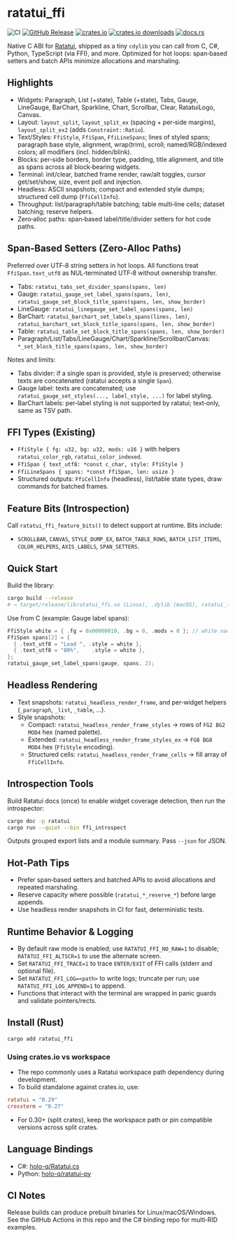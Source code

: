 # ratatui_ffi

![CI](https://github.com/holo-q/ratatui-ffi/actions/workflows/ci.yml/badge.svg)
[![GitHub Release](https://img.shields.io/github/v/release/holo-q/ratatui-ffi?logo=github)](https://github.com/holo-q/ratatui-ffi/releases)
[![crates.io](https://img.shields.io/crates/v/ratatui_ffi.svg?logo=rust&label=crates.io)](https://crates.io/crates/ratatui_ffi)
[![crates.io downloads](https://img.shields.io/crates/d/ratatui_ffi.svg?logo=rust)](https://crates.io/crates/ratatui_ffi)
[![docs.rs](https://img.shields.io/docsrs/ratatui_ffi?logo=rust)](https://docs.rs/ratatui_ffi)

Native C ABI for [Ratatui], shipped as a tiny `cdylib` you can call from C, C#, Python, TypeScript (via FFI), and more. Optimized for hot loops: span‑based setters and batch APIs minimize allocations and marshaling.

## Highlights

- Widgets: Paragraph, List (+state), Table (+state), Tabs, Gauge, LineGauge, BarChart, Sparkline, Chart, Scrollbar, Clear, RatatuiLogo, Canvas.
- Layout: `layout_split`, `layout_split_ex` (spacing + per‑side margins), `layout_split_ex2` (adds `Constraint::Ratio`).
- Text/Styles: `FfiStyle`, `FfiSpan`, `FfiLineSpans`; lines of styled spans; paragraph base style, alignment, wrap(trim), scroll; named/RGB/indexed colors; all modifiers (incl. hidden/blink).
- Blocks: per‑side borders, border type, padding, title alignment, and title as spans across all block‑bearing widgets.
- Terminal: init/clear, batched frame render, raw/alt toggles, cursor get/set/show, size, event poll and injection.
- Headless: ASCII snapshots; compact and extended style dumps; structured cell dump (`FfiCellInfo`).
- Throughput: list/paragraph/table batching; table multi‑line cells; dataset batching; reserve helpers.
- Zero‑alloc paths: span‑based label/title/divider setters for hot code paths.

## Span‑Based Setters (Zero‑Alloc Paths)

Preferred over UTF‑8 string setters in hot loops. All functions treat `FfiSpan.text_utf8` as NUL‑terminated UTF‑8 without ownership transfer.

- Tabs: `ratatui_tabs_set_divider_spans(spans, len)`
- Gauge: `ratatui_gauge_set_label_spans(spans, len)`, `ratatui_gauge_set_block_title_spans(spans, len, show_border)`
- LineGauge: `ratatui_linegauge_set_label_spans(spans, len)`
- BarChart: `ratatui_barchart_set_labels_spans(lines, len)`, `ratatui_barchart_set_block_title_spans(spans, len, show_border)`
- Table: `ratatui_table_set_block_title_spans(spans, len, show_border)`
- Paragraph/List/Tabs/LineGauge/Chart/Sparkline/Scrollbar/Canvas: `*_set_block_title_spans(spans, len, show_border)`

Notes and limits:
- Tabs divider: if a single span is provided, style is preserved; otherwise texts are concatenated (ratatui accepts a single `Span`).
- Gauge label: texts are concatenated; use `ratatui_gauge_set_styles(..., label_style, ...)` for label styling.
- BarChart labels: per‑label styling is not supported by ratatui; text‑only, same as TSV path.

## FFI Types (Existing)

- `FfiStyle { fg: u32, bg: u32, mods: u16 }` with helpers `ratatui_color_rgb`, `ratatui_color_indexed`.
- `FfiSpan { text_utf8: *const c_char, style: FfiStyle }`
- `FfiLineSpans { spans: *const FfiSpan, len: usize }`
- Structured outputs: `FfiCellInfo` (headless), list/table state types, draw commands for batched frames.

## Feature Bits (Introspection)

Call `ratatui_ffi_feature_bits()` to detect support at runtime. Bits include:

- `SCROLLBAR`, `CANVAS`, `STYLE_DUMP_EX`, `BATCH_TABLE_ROWS`, `BATCH_LIST_ITEMS`, `COLOR_HELPERS`, `AXIS_LABELS`, `SPAN_SETTERS`.

## Quick Start

Build the library:
```bash
cargo build --release
# → target/release/libratatui_ffi.so (Linux), .dylib (macOS), ratatui_ffi.dll (Windows)
```

Use from C (example: Gauge label spans):
```c
FfiStyle white = { .fg = 0x00000010, .bg = 0, .mods = 0 }; // white named
FfiSpan spans[2] = {
  { .text_utf8 = "Load ", .style = white },
  { .text_utf8 = "80%",    .style = white },
};
ratatui_gauge_set_label_spans(gauge, spans, 2);
```

## Headless Rendering

- Text snapshots: `ratatui_headless_render_frame`, and per‑widget helpers (`_paragraph`, `_list`, `_table`, ...).
- Style snapshots:
  - Compact: `ratatui_headless_render_frame_styles` → rows of `FG2 BG2 MOD4` hex (named palette).
  - Extended: `ratatui_headless_render_frame_styles_ex` → `FG8 BG8 MOD4` hex (`FfiStyle` encoding).
  - Structured cells: `ratatui_headless_render_frame_cells` → fill array of `FfiCellInfo`.

## Introspection Tools

Build Ratatui docs (once) to enable widget coverage detection, then run the introspector:
```bash
cargo doc -p ratatui
cargo run --quiet --bin ffi_introspect
```
Outputs grouped export lists and a module summary. Pass `--json` for JSON.

## Hot‑Path Tips

- Prefer span‑based setters and batched APIs to avoid allocations and repeated marshaling.
- Reserve capacity where possible (`ratatui_*_reserve_*`) before large appends.
- Use headless render snapshots in CI for fast, deterministic tests.

## Runtime Behavior & Logging

- By default raw mode is enabled; use `RATATUI_FFI_NO_RAW=1` to disable; `RATATUI_FFI_ALTSCR=1` to use the alternate screen.
- Set `RATATUI_FFI_TRACE=1` to trace `ENTER/EXIT` of FFI calls (stderr and optional file).
- Set `RATATUI_FFI_LOG=<path>` to write logs; truncate per run; use `RATATUI_FFI_LOG_APPEND=1` to append.
- Functions that interact with the terminal are wrapped in panic guards and validate pointers/rects.

## Install (Rust)

```bash
cargo add ratatui_ffi
```

### Using crates.io vs workspace

- The repo commonly uses a Ratatui workspace path dependency during development.
- To build standalone against crates.io, use:
```toml
ratatui = "0.29"
crossterm = "0.27"
```
- For 0.30+ (split crates), keep the workspace path or pin compatible versions across split crates.

## Language Bindings

- C#: [holo-q/Ratatui.cs](https://github.com/holo-q/Ratatui.cs)
- Python: [holo-q/ratatui-py](https://github.com/holo-q/ratatui-py)

## CI Notes

Release builds can produce prebuilt binaries for Linux/macOS/Windows. See the GitHub Actions in this repo and the C# binding repo for multi‑RID examples.

[Ratatui]: https://github.com/ratatui-org/ratatui
